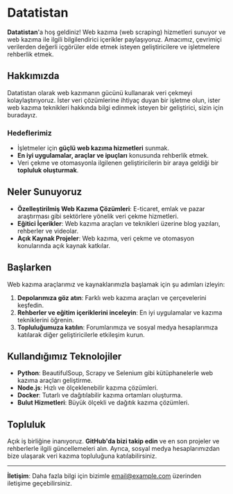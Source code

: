 # Datatistan

**Datatistan**'a hoş geldiniz! Web kazıma (web scraping) hizmetleri sunuyor ve web kazıma ile ilgili bilgilendirici içerikler paylaşıyoruz. Amacımız, çevrimiçi verilerden değerli içgörüler elde etmek isteyen geliştiricilere ve işletmelere rehberlik etmek.

## Hakkımızda

Datatistan olarak web kazımanın gücünü kullanarak veri çekmeyi kolaylaştırıyoruz. İster veri çözümlerine ihtiyaç duyan bir işletme olun, ister web kazıma teknikleri hakkında bilgi edinmek isteyen bir geliştirici, sizin için buradayız.

### Hedeflerimiz
- İşletmeler için **güçlü web kazıma hizmetleri** sunmak.
- **En iyi uygulamalar, araçlar ve ipuçları** konusunda rehberlik etmek.
- Veri çekme ve otomasyonla ilgilenen geliştiricilerin bir araya geldiği bir **topluluk oluşturmak**.

## Neler Sunuyoruz

- **Özelleştirilmiş Web Kazıma Çözümleri**: E-ticaret, emlak ve pazar araştırması gibi sektörlere yönelik veri çekme hizmetleri.
- **Eğitici İçerikler**: Web kazıma araçları ve teknikleri üzerine blog yazıları, rehberler ve videolar.
- **Açık Kaynak Projeler**: Web kazıma, veri çekme ve otomasyon konularında açık kaynak katkılar.

## Başlarken

Web kazıma araçlarımız ve kaynaklarımızla başlamak için şu adımları izleyin:

1. **Depolarımıza göz atın**: Farklı web kazıma araçları ve çerçevelerini keşfedin.
2. **Rehberler ve eğitim içeriklerini inceleyin**: En iyi uygulamalar ve kazıma tekniklerini öğrenin.
3. **Topluluğumuza katılın**: Forumlarımıza ve sosyal medya hesaplarımıza katılarak diğer geliştiricilerle etkileşim kurun.

## Kullandığımız Teknolojiler

- **Python**: BeautifulSoup, Scrapy ve Selenium gibi kütüphanelerle web kazıma araçları geliştirme.
- **Node.js**: Hızlı ve ölçeklenebilir kazıma çözümleri.
- **Docker**: Tutarlı ve dağıtılabilir kazıma ortamları oluşturma.
- **Bulut Hizmetleri**: Büyük ölçekli ve dağıtık kazıma çözümleri.

## Topluluk

Açık iş birliğine inanıyoruz. **GitHub'da bizi takip edin** ve en son projeler ve rehberlerle ilgili güncellemeleri alın. Ayrıca, sosyal medya hesaplarımızdan bize ulaşarak veri kazıma topluluğuna katılabilirsiniz.

---

**İletişim**: Daha fazla bilgi için bizimle [email@example.com](mailto:email@example.com) üzerinden iletişime geçebilirsiniz.
